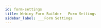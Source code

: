 ```yaml
---
id: form-settings
title: Webiny Form Builder - Form Settings
sidebar_label: ___Form Settings
---
```

